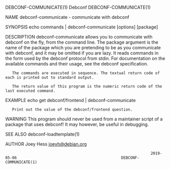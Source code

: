 DEBCONF-COMMUNICATE(1)                                                Debconf                                               DEBCONF-COMMUNICATE(1)

NAME
       debconf-communicate - communicate with debconf

SYNOPSIS
        echo commands | debconf-communicate [options] [package]

DESCRIPTION
       debconf-communicate allows you to communicate with debconf on the fly, from the command line. The package argument is the name of the
       package which you are pretending to be as you communicate with debconf, and it may be omitted if you are lazy. It reads commands in the
       form used by the debconf protocol from stdin. For documentation on the available commands and their usage, see the debconf specification.

       The commands are executed in sequence. The textual return code of each is printed out to standard output.

       The return value of this program is the numeric return code of the last executed command.

EXAMPLE
        echo get debconf/frontend | debconf-communicate

       Print out the value of the debconf/frontend question.

WARNING
       This program should never be used from a maintainer script of a package that uses debconf! It may however, be useful in debugging.

SEE ALSO
       debconf-loadtemplate(1)

AUTHOR
       Joey Hess <joeyh@debian.org>

                                                                    2019-05-06                                              DEBCONF-COMMUNICATE(1)
